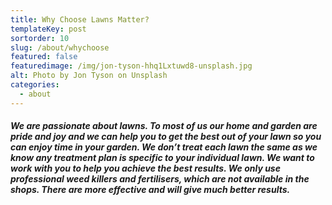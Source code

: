 ```yaml
---
title: Why Choose Lawns Matter?
templateKey: post
sortorder: 10
slug: /about/whychoose
featured: false
featuredimage: /img/jon-tyson-hhq1Lxtuwd8-unsplash.jpg
alt: Photo by Jon Tyson on Unsplash
categories:
  - about
---
```


##### We are passionate about lawns. To most of us our home and garden are pride and joy and we can help you to get the best out of your lawn so you can enjoy time in your garden. We don’t treat each lawn the same as we know any treatment plan is specific to your individual lawn. We want to work with you to help you achieve the best results. We only use professional weed killers and fertilisers, which are not available in the shops. There are more effective and will give much better results. #####

